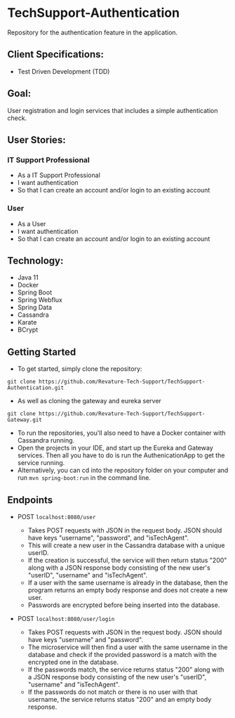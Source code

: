 # TechSupport-Authentication
Repository for the authentication feature in the application.


## Client Specifications:
- Test Driven Development (TDD)


## Goal:
User registration and login services that includes a simple authentication check.


## User Stories:
### IT Support Professional
- As a IT Support Professional
- I want authentication
- So that I can create an account and/or login to an existing account

### User
- As a User
- I want authentication
- So that I can create an account and/or login to an existing account


## Technology:
- Java 11
- Docker
- Spring Boot
- Spring Webflux
- Spring Data
- Cassandra
- Karate
- BCrypt


## Getting Started
- To get started, simply clone the repository:

`git clone https://github.com/Revature-Tech-Support/TechSupport-Authentication.git`

- As well as cloning the gateway and eureka server

`git clone https://github.com/Revature-Tech-Support/TechSupport-Gateway.git`

- To run the repositories, you'll also need to have a Docker container with Cassandra running.
- Open the projects in your IDE, and start up the Eureka and Gateway services. Then all you have to do is run the AuthenicationApp to get the service running.
- Alternatively, you can cd into the repository folder on your computer and run ```mvn spring-boot:run``` in the command line.


## Endpoints
- POST `localhost:8080/user`
  - Takes POST requests with JSON in the request body. JSON should have keys "username", "password", and "isTechAgent". 
  - This will create a new user in the Cassandra database with a unique userID. 
  - If the creation is successful, the service will then return status "200" along with a JSON response body consisting of the new user's "userID", "username" and "isTechAgent". 
  - If a user with the same username is already in the database, then the program returns an empty body response and does not create a new user. 
  - Passwords are encrypted before being inserted into the database.

- POST `localhost:8080/user/login`
  - Takes POST requests with JSON in the request body. JSON should have keys "username" and "password". 
  - The microservice will then find a user with the same username in the database and check if the provided password is a match with the encrypted one in the database.
  - If the passwords match, the service returns status "200" along with a JSON response body consisting of the new user's "userID", "username" and "isTechAgent".
  - If the passwords do not match or there is no user with that username, the service returns status "200" and an empty body response.
